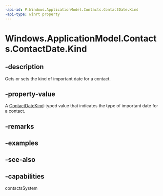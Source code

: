 ```yaml
---
-api-id: P:Windows.ApplicationModel.Contacts.ContactDate.Kind
-api-type: winrt property
---
```


<!-- Property syntax
public Windows.ApplicationModel.Contacts.ContactDateKind Kind { get;  set; }
-->

# Windows.ApplicationModel.Contacts.ContactDate.Kind

## -description
Gets or sets the kind of important date for a contact.

## -property-value
A [ContactDateKind](contactdatekind.md)-typed value that indicates the type of important date for a contact.

## -remarks

## -examples

## -see-also

## -capabilities
contactsSystem
